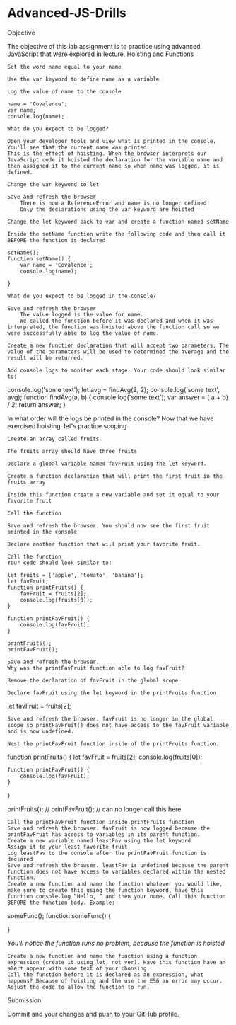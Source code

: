 # Advanced-JS-Drills

Objective

The objective of this lab assignment is to practice using advanced JavaScript that were explored in lecture.
Hoisting and Functions

    Set the word name equal to your name

    Use the var keyword to define name as a variable

    Log the value of name to the console

    name = 'Covalence';
    var name;
    console.log(name);

    What do you expect to be logged?

    Open your developer tools and view what is printed in the console. You'll see that the current name was printed.
    This is the effect of hoisting. When the browser interprets our JavaScript code it hoisted the declaration for the variable name and then assigned it to the current name so when name was logged, it is defined.

    Change the var keyword to let

    Save and refresh the browser
        There is now a ReferenceError and name is no longer defined!
        Only the declarations using the var keyword are hoisted

    Change the let keyword back to var and create a function named setName

    Inside the setName function write the following code and then call it BEFORE the function is declared

    setName();
    function setName() {
        var name = 'Covalence';
        console.log(name);

    }

    What do you expect to be logged in the console?

    Save and refresh the browser
        The value logged is the value for name.
        We called the function before it was declared and when it was interpreted, the function was hoisted above the function call so we were successfully able to log the value of name.

    Create a new function declaration that will accept two parameters. The value of the parameters will be used to determined the average and the result will be returned.

    Add console logs to monitor each stage. Your code should look similar to:

console.log('some text');
let avg = findAvg(2, 2);
console.log('some text', avg);
function findAvg(a, b) {
    console.log('some text');
    var answer = ( a + b) / 2;
    return answer;
}

In what order will the logs be printed in the console?
Now that we have exercised hoisting, let's practice scoping.

    Create an array called fruits

    The fruits array should have three fruits

    Declare a global variable named favFruit using the let keyword.

    Create a function declaration that will print the first fruit in the fruits array

    Inside this function create a new variable and set it equal to your favorite fruit

    Call the function

    Save and refresh the browser. You should now see the first fruit printed in the console

    Declare another function that will print your favorite fruit.

    Call the function
    Your code should look similar to:

    let fruits = ['apple', 'tomato', 'banana'];
    let favFruit;
    function printFruits() {
        favFruit = fruits[2];
        console.log(fruits[0]);
    }

    function printFavFruit() {
        console.log(favFruit);
    }

    printFruits();
    printFavFruit();

    Save and refresh the browser.
    Why was the printFavFruit function able to log favFruit?

    Remove the declaration of favFruit in the global scope

    Declare favFruit using the let keyword in the printFruits function

let favFruit = fruits[2];

    Save and refresh the browser. favFruit is no longer in the global scope so printFavFruit() does not have access to the favFruit variable and is now undefined.

    Nest the printFavFruit function inside of the printFruits function.

function printFruits() {
    let favFruit = fruits[2];
    console.log(fruits[0]);

    function printFavFruit() {
        console.log(favFruit);
    }
}

printFruits();
// printFavFruit(); // can no longer call this here

    Call the printFavFruit function inside printFruits function
    Save and refresh the browser. favFruit is now logged because the printFavFruit has access to variables in its parent function.
    Create a new variable named leastFav using the let keyword
    Assign it to your least favorite fruit
    Log leastFav to the console after the printFavFruit function is declared
    Save and refresh the browser. leastFav is undefined because the parent function does not have access to variables declared within the nested function.
    Create a new function and name the function whatever you would like, make sure to create this using the function keyword, have this function console.log “Hello, “ and then your name. Call this function BEFORE the function body. Example:

someFunc();
function someFunc() {

}

*You’ll notice the function runs no problem, because the function is hoisted*

    Create a new function and name the function using a function expression (create it using let, not ver). Have this function have an alert appear with some text of your choosing.
    Call the function before it is declared as an expression, what happens? Because of hoisting and the use the ES6 an error may occur. Adjust the code to allow the function to run.

Submission

Commit and your changes and push to your GitHub profile.